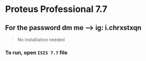 # Proteus Professional 7.7
## For the password dm me --> ig: i.chrxstxqn
> No installiation needed

### To run, open `ISIS 7.7` file

